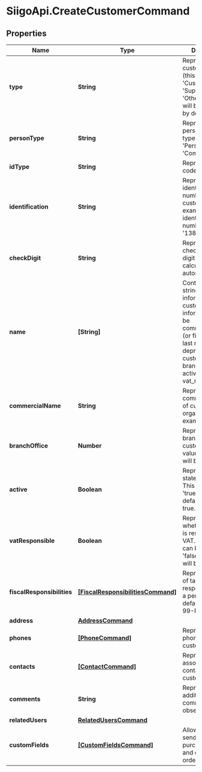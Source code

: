 # SiigoApi.CreateCustomerCommand

## Properties

Name | Type | Description | Notes
------------ | ------------- | ------------- | -------------
**type** | **String** | Represents the customer type (this type can be &#39;Customer&#39;, &#39;Supplier &#39;and &#39;Other&#39;),  this field will be &#39;Customer&#39; by default. | [optional] 
**personType** | **String** | Represents the person type, this type can be a &#39;Person&#39; or &#39;Company&#39;. | [optional] 
**idType** | **String** | Represents the code of type id. | [optional] 
**identification** | **String** | Represents the identification number of customer.  For example, the identifitication number &#39;13832081&#39;. | [optional] 
**checkDigit** | **String** | Represents the check digit, this digit will be calculated automatically. | [optional] 
**name** | **[String]** | Contains a list of strings with information about customer  this information will be commercial_name (or first name and last name, depnding of customer)  branch_office, active and vat_responsible | [optional] 
**commercialName** | **String** | Represents the commercial name of customer organization.  For example, &#39;Siigo&#39;. | [optional] 
**branchOffice** | **Number** | Represents the branch office of customer, this value by default will be 0. | [optional] 
**active** | **Boolean** | Represents the state of customer.  This value can be &#39;true&#39; or &#39;false&#39;, by default will be true. | [optional] 
**vatResponsible** | **Boolean** | Represents whether a person is responsible for VAT.  This value can be &#39;true&#39; or &#39;false&#39;, by default will be false. | [optional] 
**fiscalResponsibilities** | [**[FiscalResponsibilitiesCommand]**](FiscalResponsibilitiesCommand.md) | Represents a list of tax responsibilities of a person, by default will be &#39;R-99-PN&#39;. | [optional] 
**address** | [**AddressCommand**](AddressCommand.md) |  | [optional] 
**phones** | [**[PhoneCommand]**](PhoneCommand.md) | Represents the phones of the customer. | [optional] 
**contacts** | [**[ContactCommand]**](ContactCommand.md) | Represents the associated contantacts of customer. | [optional] 
**comments** | **String** | Represents additional comments or observations. | [optional] 
**relatedUsers** | [**RelatedUsersCommand**](RelatedUsersCommand.md) |  | [optional] 
**customFields** | [**[CustomFieldsCommand]**](CustomFieldsCommand.md) | Allows you to send the purchase order and delivery order fields. | [optional] 



